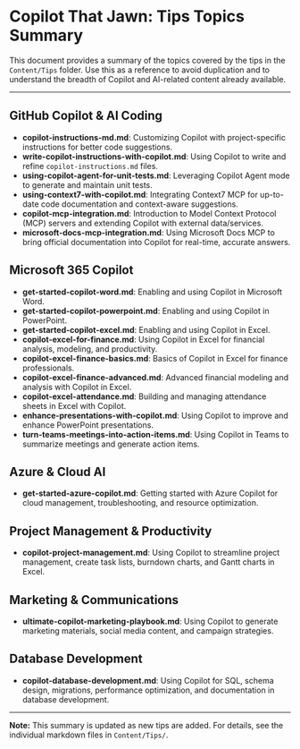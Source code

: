 # Copilot That Jawn: Tips Topics Summary

This document provides a summary of the topics covered by the tips in the `Content/Tips` folder. Use this as a reference to avoid duplication and to understand the breadth of Copilot and AI-related content already available.

---

## GitHub Copilot & AI Coding
- **copilot-instructions-md.md**: Customizing Copilot with project-specific instructions for better code suggestions.
- **write-copilot-instructions-with-copilot.md**: Using Copilot to write and refine `copilot-instructions.md` files.
- **using-copilot-agent-for-unit-tests.md**: Leveraging Copilot Agent mode to generate and maintain unit tests.
- **using-context7-with-copilot.md**: Integrating Context7 MCP for up-to-date code documentation and context-aware suggestions.
- **copilot-mcp-integration.md**: Introduction to Model Context Protocol (MCP) servers and extending Copilot with external data/services.
- **microsoft-docs-mcp-integration.md**: Using Microsoft Docs MCP to bring official documentation into Copilot for real-time, accurate answers.

## Microsoft 365 Copilot
- **get-started-copilot-word.md**: Enabling and using Copilot in Microsoft Word.
- **get-started-copilot-powerpoint.md**: Enabling and using Copilot in PowerPoint.
- **get-started-copilot-excel.md**: Enabling and using Copilot in Excel.
- **copilot-excel-for-finance.md**: Using Copilot in Excel for financial analysis, modeling, and productivity.
- **copilot-excel-finance-basics.md**: Basics of Copilot in Excel for finance professionals.
- **copilot-excel-finance-advanced.md**: Advanced financial modeling and analysis with Copilot in Excel.
- **copilot-excel-attendance.md**: Building and managing attendance sheets in Excel with Copilot.
- **enhance-presentations-with-copilot.md**: Using Copilot to improve and enhance PowerPoint presentations.
- **turn-teams-meetings-into-action-items.md**: Using Copilot in Teams to summarize meetings and generate action items.

## Azure & Cloud AI
- **get-started-azure-copilot.md**: Getting started with Azure Copilot for cloud management, troubleshooting, and resource optimization.

## Project Management & Productivity
- **copilot-project-management.md**: Using Copilot to streamline project management, create task lists, burndown charts, and Gantt charts in Excel.

## Marketing & Communications
- **ultimate-copilot-marketing-playbook.md**: Using Copilot to generate marketing materials, social media content, and campaign strategies.

## Database Development
- **copilot-database-development.md**: Using Copilot for SQL, schema design, migrations, performance optimization, and documentation in database development.

---

**Note:** This summary is updated as new tips are added. For details, see the individual markdown files in `Content/Tips/`.

